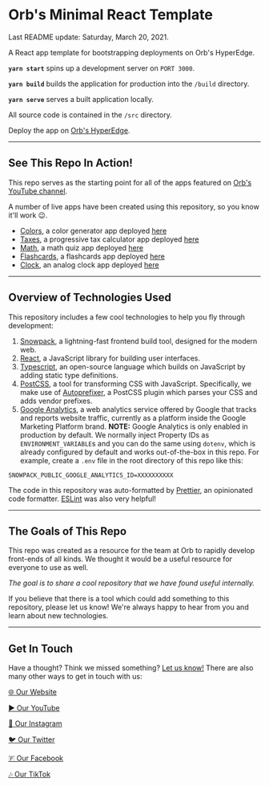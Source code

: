 # Orb's Minimal React Template

Last README update: Saturday, March 20, 2021.

A React app template for bootstrapping deployments on Orb's HyperEdge.

**`yarn start`** spins up a development server on `PORT 3000`.

**`yarn build`** builds the application for production into the `/build` directory.

**`yarn serve`** serves a built application locally.

All source code is contained in the `/src` directory.

Deploy the app on [Orb's HyperEdge](https://console.orbclouds.com?id=606019a808e440587e87d7c5).

---
## See This Repo In Action!

This repo serves as the starting point for all of the apps featured on [Orb's YouTube channel](https://yt.orbclouds.com?id=606019a808e440587e87d7c5).

A number of live apps have been created using this repository, so you know it'll work 😉.

- [Colors](https://github.orbclouds.com?id=606019a808e440587e87d7c5&to=60601f8108e440587e87d7c8), a color generator app deployed [here](https://apps.orbclouds.com?id=606019a808e440587e87d7c5&to=60661c8c92b45e0abe0e055f)
- [Taxes](https://github.orbclouds.com?id=606019a808e440587e87d7c5&to=6060205308e440587e87d7c9), a progressive tax calculator app deployed [here](https://apps.orbclouds.com?id=606019a808e440587e87d7c5&to=60661c9a92b45e0abe0e0560)
- [Math](https://github.orbclouds.com?id=606019a808e440587e87d7c5&to=606be6b8ab35fd6d45a1a587), a math quiz app deployed [here](https://apps.orbclouds.com?id=606019a808e440587e87d7c5&to=606be6a9ab35fd6d45a1a586)
- [Flashcards](https://github.orbclouds.com?id=606019a808e440587e87d7c5&to=606be5e1ab35fd6d45a1a585), a flashcards app deployed [here](https://apps.orbclouds.com?id=606019a808e440587e87d7c5&to=606be5c0ab35fd6d45a1a584)
- [Clock](https://github.orbclouds.com?id=606019a808e440587e87d7c5&to=606b4f28d416365a7d038767), an analog clock app deployed [here](https://apps.orbclouds.com?id=606019a808e440587e87d7c5&to=606b4f36d416365a7d038768)

---
## Overview of Technologies Used

This repository includes a few cool technologies to help you fly through development:

1. [Snowpack](https://www.snowpack.dev), a lightning-fast frontend build tool, designed for the modern web.
2. [React](https://reactjs.org/), a JavaScript library for building user interfaces.
3. [Typescript](https://www.typescriptlang.org/), an open-source language which builds on JavaScript by adding static type definitions.
4. [PostCSS](https://postcss.org/), a tool for transforming CSS with JavaScript. Specifically, we make use of [Autoprefixer](https://autoprefixer.github.io/), a PostCSS plugin which parses your CSS and adds vendor prefixes.
5. [Google Analytics](https://analytics.google.com/), a web analytics service offered by Google that tracks and reports website traffic, currently as a platform inside the Google Marketing Platform brand. **NOTE:** Google Analytics is only enabled in production by default. We normally inject Property IDs as `ENVIRONMENT_VARIABLE`s and you can do the same using `dotenv`, which is already configured by default and works out-of-the-box in this repo. For example, create a `.env` file in the root directory of this repo like this:

```
SNOWPACK_PUBLIC_GOOGLE_ANALYTICS_ID=XXXXXXXXXX
```

The code in this repository was auto-formatted by [Prettier](https://prettier.io/), an opinionated code formatter. [ESLint](https://eslint.org/) was also very helpful!

---

## The Goals of This Repo

This repo was created as a resource for the team at Orb to rapidly develop front-ends of all kinds. We thought it would be a useful resource for everyone to use as well.

*The goal is to share a cool repository that we have found useful internally.*

If you believe that there is a tool which could add something to this repository, please let us know! We're always happy to hear from you and learn about new technologies.

---

## Get In Touch

Have a thought? Think we missed something? [Let us know!](https://www.orbclouds.com/get-in-touch?id=606019a808e440587e87d7c5) There are also many other ways to get in touch with us:

[🌐 Our Website](https://www.orbclouds.com?id=606019a808e440587e87d7c5)

[▶️  Our YouTube](https://yt.orbclouds.com?id=606019a808e440587e87d7c5)

[📸 Our Instagram](https://ig.orbclouds.com?id=606019a808e440587e87d7c5)

[🐦 Our Twitter](https://twitter.orbclouds.com?id=606019a808e440587e87d7c5)

[🇫 Our Facebook](https://fb.orbclouds.com?id=606019a808e440587e87d7c5)

[🎶 Our TikTok](https://tiktok.orbclouds.com?id=606019a808e440587e87d7c5)
